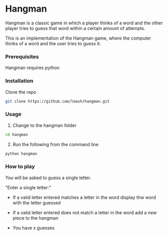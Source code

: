 # Hangman

Hangman is a classic game in which a player thinks of a word and the other player tries to guess that word within a certain amount of attempts.

This is an implementation of the Hangman game, where the computer thinks of a word and the user tries to guess it.

### Prerequisites

Hangman requires python

### Installation

Clone the repo

```sh
git clone https://github.com/lmash/hangman.git
```

### Usage

1. Change to the hangman folder

```sh
cd hangman
```

2. Run the following from the command line

```sh
python hangman
```

### How to play

You will be asked to guess a single letter.

"Enter a single letter:"

- If a valid letter entered matches a letter in the word display thw word with the letter guessed

- If a valid letter entered does not match a letter in the word add a new piece to the hangman

- You have x guesses
